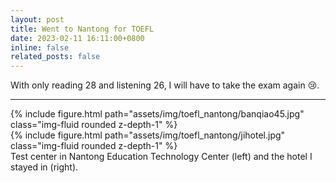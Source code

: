 ```yaml
---
layout: post
title: Went to Nantong for TOEFL
date: 2023-02-11 16:11:00+0800
inline: false
related_posts: false
---
```


With only reading 28 and listening 26, I will have to take the exam again :cry:.

***

<div class="row mt-3">
    <div class="col-sm mt-3 mt-md-0">
        {% include figure.html path="assets/img/toefl_nantong/banqiao45.jpg" class="img-fluid rounded z-depth-1" %}
    </div>
    <div class="col-sm mt-3 mt-md-0">
        {% include figure.html path="assets/img/toefl_nantong/jihotel.jpg" class="img-fluid rounded z-depth-1" %}
    </div>
</div>
<div class="caption">
    Test center in Nantong Education Technology Center (left) and the hotel I stayed in (right).
</div>
